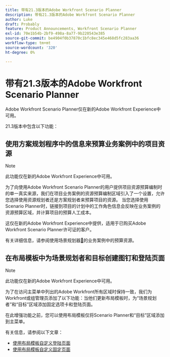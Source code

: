 ```yaml
---
title: 带有21.3版本的Adobe Workfront Scenario Planner
description: 带有21.3版本的Adobe Workfront Scenario Planner
author: Luke
draft: Probably
feature: Product Announcements, Workfront Scenario Planner
exl-id: 70e1b54b-2bf9-498a-8a77-9b220543e385
source-git-commit: be4904f0b37870c1bfc8ec345e468d5fc283aa36
workflow-type: tm+mt
source-wordcount: '320'
ht-degree: 0%

---
```


# 带有21.3版本的Adobe Workfront Scenario Planner

Adobe Workfront Scenario Planner仅在新的Adobe Workfront Experience中可用。

21.3版本中包含以下功能：

## 使用方案规划程序中的信息来预算业务案例中的项目资源

>[!NOTE]
>
>此功能仅在新的Adobe Workfront Experience中可用。

为了向使用Adobe Workfront Scenario Planner的用户提供项目资源预算编制时的单一真实来源，我们在项目业务案例的资源预算编制区域引入了一个设置，允许您选择使用资源规划者还是方案规划者来预算项目的资源。 当您选择使用Scenario Planner时，链接到项目的计划中的工作角色信息会反映在业务案例的资源预算区域，并计算项目的预算人工成本。

这仅在新的Adobe Workfront Experience中提供，适用于已购买Adobe Workfront Scenario Planner许可证的客户。

有关详细信息，请参阅使用场景规划器[&#128279;](../../../manage-work/projects/define-a-business-case/budget-resources-in-business-case-use-scenario-planner.md)的业务案例中的预算资源。

## 在布局模板中为场景规划者和目标创建图钉和登陆页面

>[!NOTE]
>
>此功能仅在新的Adobe Workfront Experience中可用。

为了在访问主菜单中列出的Adobe Workfront所有区域时保持一致，我们为Workfront或组管理员添加了以下功能：当他们更新布局模板时，为“场景规划者”和“目标”区域添加固定选项卡和登陆页面。

在此增强功能之前，您可以使用布局模板仅将Scenario Planner和“目标”区域添加到主菜单。

有关信息，请参阅以下文章：

* [使用布局模板自定义登陆页面](../../../administration-and-setup/customize-workfront/use-layout-templates/customize-landing-page.md)
* [使用布局模板自定义固定页面](../../../administration-and-setup/customize-workfront/use-layout-templates/customize-pinned-pages.md)

